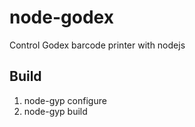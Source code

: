 node-godex
==========

Control Godex barcode printer with nodejs

## Build

1. node-gyp configure
2. node-gyp build
